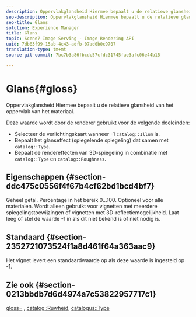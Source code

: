 ```yaml
---
description: Oppervlakglansheid Hiermee bepaalt u de relatieve glansheid van het oppervlak van het materiaal.
seo-description: Oppervlakglansheid Hiermee bepaalt u de relatieve glansheid van het oppervlak van het materiaal.
seo-title: Glans
solution: Experience Manager
title: Glans
topic: Scene7 Image Serving - Image Rendering API
uuid: 7db83f99-15ab-4c43-adfb-07ad0b0c9707
translation-type: tm+mt
source-git-commit: 7bc7b3a86fbcdc57cfdc31745fae3afc06e44b15

---
```



# Glans{#gloss}

Oppervlakglansheid Hiermee bepaalt u de relatieve glansheid van het oppervlak van het materiaal.

Deze waarde wordt door de renderer gebruikt voor de volgende doeleinden:

* Selecteer de verlichtingskaart wanneer -1 `catalog::Illum` is.
* Bepaalt het glanseffect (spiegelende spiegeling) dat samen met `catalog::Type`.
* Bepaalt de rendereffecten van 3D-spiegeling in combinatie met `catalog::Type` en `catalog::Roughness`.

## Eigenschappen {#section-ddc475c0556f4f67b4cf62bd1bcd4bf7}

Geheel getal. Percentage in het bereik 0...100. Optioneel voor alle materialen. Wordt alleen gebruikt voor vignetten met meerdere spiegelingstoewijzingen of vignetten met 3D-reflectiemogelijkheid. Laat leeg of stel de waarde -1 in als dit niet bekend is of niet nodig is.

## Standaard {#section-2352721073524f1a8d461f64a363aac9}

Het vignet levert een standaardwaarde op als deze waarde is ingesteld op -1.

## Zie ook {#section-0213bbdb7d6d4974a7c53822957717c1}

[gloss=](../../../../../ir-api/http-protocol/image-rendering-api-ref/c-ir-http-protocol-ref/c-ir-http-protocol-command-reference/r-ir-http-gloss.md#reference-325aef2ee51e4e1584a06047427340ca) , [catalog::Ruwheid](../../../../../ir-api/material-cat/image-rendering-api-ref/c-ir-material-catalog/c-ir-material-data-reference/r-ir-roughness.md#reference-79f748ac642745e3b81795a99f61fa99), [catalogus::Type](../../../../../ir-api/material-cat/image-rendering-api-ref/c-ir-material-catalog/c-ir-material-data-reference/r-ir-cat-type.md#reference-9bea147dda9f4e74bc0ec79dcc0d9161)
